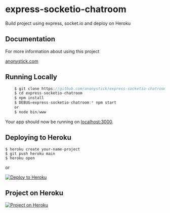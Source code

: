 # express-socketio-chatroom

Build project using express, socket.io and deploy on Heroku


## Documentation

For more information about using this project

[anonystick.com](https://anonystick.com)

## Running Locally

```js
    $ git clone https://github.com/anonystick/express-socketio-chatroom.git
    $ cd express-socketio-chatroom
    $ npm install
    $ DEBUG=express-socketio-chatroom:* npm start
    or
    $ node bin/www
```

Your app should now be running on [localhost:3000](http://localhost:3000/).

## Deploying to Heroku

```
$ heroku create your-name-project
$ git push heroku main
$ heroku open
```
or

[![Deploy to Heroku](https://www.herokucdn.com/deploy/button.png)](https://heroku.com/deploy)

## Project on Heroku 
[![Project on Heroku](https://res.cloudinary.com/anonystick/image/upload/v1624440101/javascript/express-socketio-heroku.jpg)](https://express-socketio-room.herokuapp.com/)


